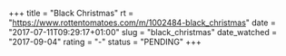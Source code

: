 +++
title = "Black Christmas"
rt = "https://www.rottentomatoes.com/m/1002484-black_christmas"
date = "2017-07-11T09:29:17+01:00"
slug = "black_christmas"
date_watched = "2017-09-04"
rating = "-"
status = "PENDING"
+++